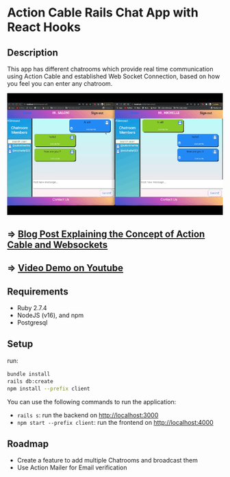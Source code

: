 # Action Cable Rails Chat App with React Hooks

## Description

This app has different chatrooms which provide real time communication using Action Cable and established Web Socket Connection, based on how you feel you can enter any chatroom.

![projectdemo](Images/gif-2.gif)

## => [Blog Post Explaining the Concept of Action Cable and Websockets](https://salonimehta27.medium.com/action-cable-chatapp-with-react-hooks-69d5d55c7475)

## => [Video Demo on Youtube](https://www.youtube.com/watch?v=NwQEZXnVXJ8&t=1s)

## Requirements

- Ruby 2.7.4
- NodeJS (v16), and npm
- Postgresql

## Setup

run:

```sh
bundle install
rails db:create
npm install --prefix client
```

You can use the following commands to run the application:

- `rails s`: run the backend on [http://localhost:3000](http://localhost:3000)
- `npm start --prefix client`: run the frontend on
  [http://localhost:4000](http://localhost:4000)

## Roadmap

- Create a feature to add multiple Chatrooms and broadcast them
- Use Action Mailer for Email verification
